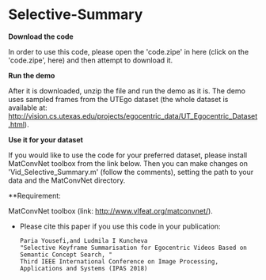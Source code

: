 # Selective-Summary

**Download the code**

In order to use this code, please open the 'code.zipe' in here (click on the 'code.zipe', here) and then attempt to download it.

**Run the demo**

After it is downloaded, unzip the file and run the demo as it is. The demo uses sampled frames from the UTEgo dataset (the whole 
dataset is available at: http://vision.cs.utexas.edu/projects/egocentric_data/UT_Egocentric_Dataset.html).

**Use it for your dataset**

If you would like to use the code for your preferred dataset, please install MatConvNet toolbox from the link below.
Then you can make changes on 'Vid_Selective_Summary.m' (follow the comments), setting the path to your data and the MatConvNet directory.

**Requirement:

MatConvNet toolbox (link: http://www.vlfeat.org/matconvnet/).

 
* Please cite this paper if you use this code in your publication: 

     ```
     Paria Yousefi,and Ludmila I Kuncheva
     "Selective Keyframe Summarisation for Egocentric Videos Based on Semantic Concept Search, "  
     Third IEEE International Conference on Image Processing, Applications and Systems (IPAS 2018)
     
     ```
 
